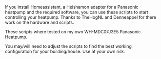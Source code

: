 If you install Homeassistant, a Heishamon adapter for a Panasonic heatpump and the required software, you can use these scripts to start controlling your heatpump.
Thanks to TheHogNL and Denneappel for there work on the hardware and scripts.

These scripts where tested on my own WH-MDC07J3E5 Panasonic Heatpump.

You may/will need to adjust the scripts to find the best working configuration for your building/house.
Use at your own risk.
